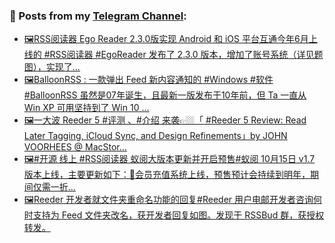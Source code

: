 ### 📰 Posts from my [Telegram Channel](https://t.me/s/aboutrss):
<!-- BLOG-POST-LIST:START -->
- [🖼RSS阅读器 Ego Reader 2.3.0版实现 Android 和 iOS 平台互通今年6月上线的 #RSS阅读器 #EgoReader 发布了 2.3.0 版本，增加了账号系统（详见题图），实现了...](https://t.me/aboutrss/852)
- [🖼BalloonRSS : 一款弹出 Feed 新内容通知的 #Windows #软件#BalloonRSS 虽然是07年诞生，且最新一版发布于10年前，但 Ta 一直从 Win XP 可用坚持到了 Win 10 ...](https://t.me/aboutrss/851)
- [🖼一大波 Reeder 5 #评测 、#介绍 来袭👉🏼「 #Reeder 5 Review: Read Later Tagging, iCloud Sync, and Design Refinements」by JOHN VOORHEES @ MacStor...](https://t.me/aboutrss/850)
- [🖼#开源 线上 #RSS阅读器 蚁阅大版本更新并开启预售#蚁阅 10月15日 v1.7 版本上线，主要更新如下：🔸会员充值系统上线，预售预计会持续到明年，期间仅需一折...](https://t.me/aboutrss/849)
- [🖼Reeder 开发者就文件夹重命名功能的回复#Reeder 用户电邮开发者咨询何时支持为 Feed 文件夹改名，获开发者回复如图。发现于 RSSBud 群，获授权转发。](https://t.me/aboutrss/848)
<!-- BLOG-POST-LIST:END -->

<!--
**AboutRSS/AboutRSS** is a ✨ _special_ ✨ repository because its `README.md` (this file) appears on your GitHub profile.

Here are some ideas to get you started:

- 🔭 I’m currently working on ...
- 🌱 I’m currently learning ...
- 👯 I’m looking to collaborate on ...
- 🤔 I’m looking for help with ...
- 💬 Ask me about ...
- 📫 How to reach me: ...
- 😄 Pronouns: ...
- ⚡ Fun fact: ...
-->

